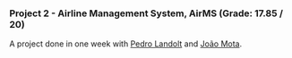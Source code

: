 ### Project 2 - Airline Management System, AirMS (Grade: 17.85 / 20)

A project done in one week with [Pedro Landolt](https://github.com/PedroLandolt) and [João Mota](https://github.com/Joao-Mota). <br>
